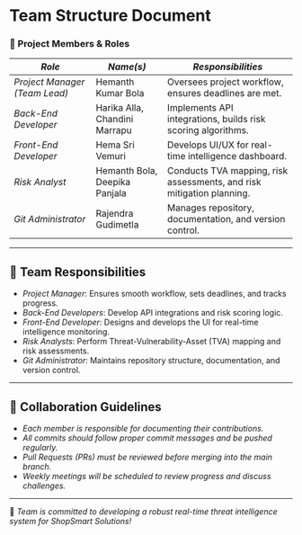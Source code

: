 # Team Structure Document
### 📌 Project Members & Roles

| *Role*                        | *Name(s)*                       | *Responsibilities*                                                    |
|-------------------------------|---------------------------------|-----------------------------------------------------------------------|
| *Project Manager (Team Lead)* | Hemanth Kumar Bola              | Oversees project workflow, ensures deadlines are met.                 |
| *Back-End Developer*          | Harika Alla, Chandini Marrapu   | Implements API integrations, builds risk scoring algorithms.          |
| *Front-End Developer*         | Hema Sri Vemuri                 | Develops UI/UX for real-time intelligence dashboard.                  |
| *Risk Analyst*                | Hemanth Bola, Deepika Panjala   | Conducts TVA mapping, risk assessments, and risk mitigation planning. |
| *Git Administrator*           | Rajendra Gudimetla              | Manages repository, documentation, and version control.               |

---

## 📌 Team Responsibilities
- *Project Manager*: Ensures smooth workflow, sets deadlines, and tracks progress.
- *Back-End Developers*: Develop API integrations and risk scoring logic.
- *Front-End Developer*: Designs and develops the UI for real-time intelligence monitoring.
- *Risk Analysts*: Perform Threat-Vulnerability-Asset (TVA) mapping and risk assessments.
- *Git Administrator*: Maintains repository structure, documentation, and version control.

---

## 📌 Collaboration Guidelines
- *Each member is responsible for documenting their contributions.*
- *All commits should follow proper commit messages and be pushed regularly.*
- *Pull Requests (PRs) must be reviewed before merging into the main branch.*
- *Weekly meetings will be scheduled to review progress and discuss challenges.*

---

🚀 *Team is committed to developing a robust real-time threat intelligence system for ShopSmart Solutions!*
